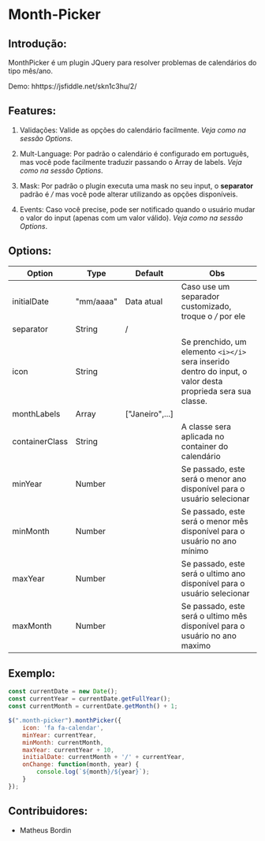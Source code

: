 # Month-Picker

## Introdução:
MonthPicker é um plugin JQuery para resolver problemas de calendários do tipo mês/ano.

Demo: hhttps://jsfiddle.net/skn1c3hu/2/

## Features:

1. Validações:
Valide as opções do calendário facilmente. 
*Veja como na sessão Options*.

2. Mult-Language:
Por padrão o calendário é configurado em português, mas você pode facilmente traduzir passando o Array de labels. 
*Veja como na sessão Options*.

3. Mask:
Por padrão o plugin executa uma mask no seu input, o **separator** padrão é */* mas você pode alterar utilizando as opções disponíveis.

4. Events:
Caso você precise, pode ser notificado quando o usuário mudar o valor do input (apenas com um valor válido).
*Veja como na sessão Options*.

## Options:

| Option            | Type         | Default            | Obs                    |
|-------------------|--------------|--------------------|------------------------|
|initialDate        | "mm/aaaa"    | Data atual         | Caso use um separador customizado, troque o */* por ele |
|separator          | String       | /                  | |
|icon               | String       |                    | Se prenchido, um elemento `<i></i>` sera inserido dentro do input, o valor desta proprieda sera sua classe. |
|monthLabels        | Array<String>| ["Janeiro",...]    | |
|containerClass     | String       |                    | A classe sera aplicada no container do calendário |
|minYear            | Number       |                    | Se passado, este será o menor ano disponível para o usuário selecionar |
|minMonth           | Number       |                    | Se passado, este será o menor mês disponível para o usuário no ano mínimo |
|maxYear            | Number       |                    | Se passado, este será o ultimo ano disponível para o usuário selecionar |
|maxMonth           | Number       |                    | Se passado, este será o ultimo mês disponível para o usuário no ano maximo |

## Exemplo:

```javascript
const currentDate = new Date();
const currentYear = currentDate.getFullYear();
const currentMonth = currentDate.getMonth() + 1;

$(".month-picker").monthPicker({
    icon: 'fa fa-calendar',
    minYear: currentYear,
    minMonth: currentMonth,
    maxYear: currentYear + 10,
    initialDate: currentMonth + '/' + currentYear,
    onChange: function(month, year) {
        console.log(`${month}/${year}`);
    }
});
```

## Contribuidores:

* Matheus Bordin
